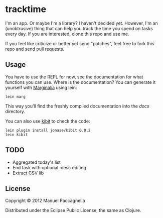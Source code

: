 # tracktime

I'm an app. Or maybe I'm a library? I haven't decided yet. However, I'm an (unobtrusive) thing that can help you track the time you spend on tasks every day. If you are interested, clone this repo and use me.

If you feel like criticize or better yet send "patches", feel free to fork this repo and send pull requests.

## Usage

You have to use the REPL for now, see the documentation for what functions you can use. Where is the documentation? You can generate it yourself with [Marginalia](https://github.com/fogus/marginalia) using lein:

    lein marg
    
This way you'll find the freshly compiled documentation into the *docs* directory.
    
You can also use [kibit](https://github.com/jonase/kibit) to check the code:

    lein plugin install jonase/kibit 0.0.2
    lein kibit

## TODO
- Aggregated today's list
- End task with optional :desc editing
- Extract CSV lib

## License

Copyright © 2012 Manuel Paccagnella

Distributed under the Eclipse Public License, the same as Clojure.
